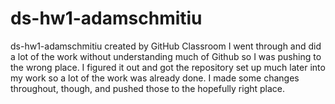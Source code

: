 # ds-hw1-adamschmitiu
ds-hw1-adamschmitiu created by GitHub Classroom
I went through and did a lot of the work without understanding much of Github so I was pushing to the wrong place. I figured it out and got the
repository set up much later into my work so a lot of the work was already done. I made some changes throughout, though, and pushed those
to the hopefully right place. 
